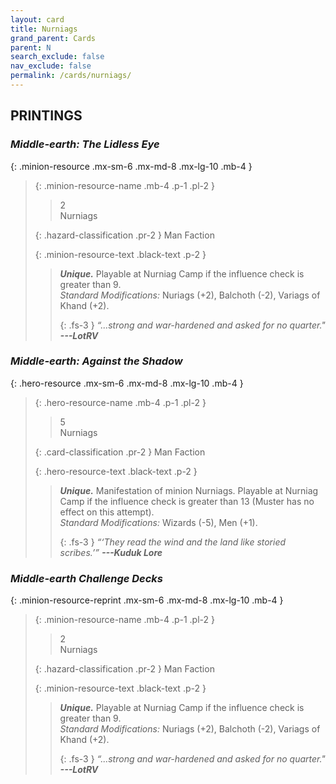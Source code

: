 ```yaml
---
layout: card
title: Nurniags
grand_parent: Cards
parent: N
search_exclude: false
nav_exclude: false
permalink: /cards/nurniags/
---
```


## PRINTINGS


### _Middle-earth: The Lidless Eye_

{: .minion-resource .mx-sm-6 .mx-md-8 .mx-lg-10 .mb-4 }
> {: .minion-resource-name .mb-4 .p-1 .pl-2 }
> > <div class="hazard-mp">2</div>
> > <div class="card-name">Nurniags</div>
>
> {: .hazard-classification .pr-2 }
> Man Faction
>
> {: .minion-resource-text .black-text .p-2 }
> > _**Unique.**_ Playable at Nurniag Camp if the influence check is greater than 9.  <br>_Standard Modifications:_ Nuriags (+2), Balchoth (-2), Variags of Khand (+2). 
> > 
> > {: .fs-3 } 
> > _“...strong and war-hardened and asked for no quarter."_ ***---&#65279;LotRV***  
> 

### _Middle-earth: Against the Shadow_

{: .hero-resource .mx-sm-6 .mx-md-8 .mx-lg-10 .mb-4 }
> {: .hero-resource-name .mb-4 .p-1 .pl-2 }
> > <div class="card-mp">5</div>
> > <div class="card-name">Nurniags</div>
>
> {: .card-classification .pr-2 }
> Man Faction
>
> {: .hero-resource-text .black-text .p-2 }
> > _**Unique.**_ Manifestation of minion Nurniags. Playable at Nurniag Camp if the influence check is greater than 13 (Muster has no effect on this attempt). <br>_Standard Modifications:_ Wizards (-5), Men (+1). 
> > 
> > {: .fs-3 } 
> > _“‘They read the wind and the land like storied scribes.’”_ ***---&#65279;Kuduk Lore*** 
> 

### _Middle-earth Challenge Decks_

{: .minion-resource-reprint .mx-sm-6 .mx-md-8 .mx-lg-10 .mb-4 }
> {: .minion-resource-name .mb-4 .p-1 .pl-2 }
> > <div class="hazard-mp">2</div>
> > <div class="card-name">Nurniags</div>
>
> {: .hazard-classification .pr-2 }
> Man Faction
>
> {: .minion-resource-text .black-text .p-2 }
> > _**Unique.**_ Playable at Nurniag Camp if the influence check is greater than 9.  <br>_Standard Modifications:_ Nuriags (+2), Balchoth (-2), Variags of Khand (+2). 
> > 
> > {: .fs-3 } 
> > _“...strong and war-hardened and asked for no quarter."_ ***---&#65279;LotRV***  
> 

